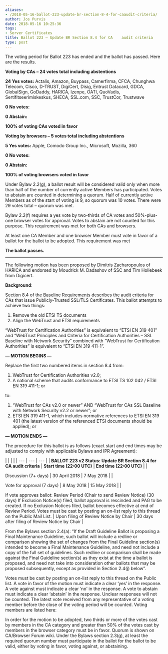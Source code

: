 ```yaml
---
aliases:
- /2018-05-16-ballot-223-update-br-section-8-4-for-caaudit-criteria/
author: Jos Purvis
date: 2018-05-16 10:25:36
tags:
- Server Certificates
title: Ballot 223 – Update BR Section 8.4 for CA    audit criteria
type: post
---
```


The voting period for Ballot 223 has ended and the ballot has passed. Here are the results.

**Voting by CAs – 24 votes total including abstentions**

**24 Yes votes:** Actalis, Amazon, Buypass, Camerfirma, CFCA, Chunghwa Telecom, Cisco, D-TRUST, DigiCert, Disig, Entrust Datacard, GDCA, GlobalSign, GoDaddy, HARICA, Izenpe, OATI, QuoVadis, Sertifitseerimiskeskus, SHECA, SSL.com, SSC, TrustCor, Trustwave

**0 No votes:**

**0 Abstain:**

**100% of voting CAs voted in favor**

**Voting by browsers – 5 votes total including abstentions**

**5 Yes votes:** Apple, Comodo Group Inc., Microsoft, Mozilla, 360

**0 No votes:**

**0 Abstain:**

**100% of voting browsers voted in favor**

Under Bylaw 2.2(g), a ballot result will be considered valid only when more than half of the number of currently active Members has participated. Votes to abstain are counted in determining a quorum. Half of currently active Members as of the start of voting is 9, so quorum was 10 votes. There were 29 votes total – quorum was met.

Bylaw 2.2(f) requires a yes vote by two-thirds of CA votes and 50%-plus-one browser votes for approval. Votes to abstain are not counted for this purpose. This requirement was met for both CAs and browsers.

At least one CA Member and one browser Member must vote in favor of a ballot for the ballot to be adopted. This requirement was met

**The ballot passes.**

______________________________________________________________________

The following motion has been proposed by Dimitris Zacharopoulos of HARICA and endorsed by Moudrick M. Dadashov of SSC and Tim Hollebeek from Digicert.

**Background**:

Section 8.4 of the Baseline Requirements describes the audit criteria for CAs that issue Publicly-Trusted SSL/TLS Certificates. This ballot attempts to achieve two things:

1. Remove the old ETSI TS documents
1. Align the WebTrust and ETSI requirements

“WebTrust for Certification Authorities” is equivalent to “ETSI EN 319 401” and “WebTrust Principles and Criteria for Certification Authorities – SSL Baseline with Network Security” combined with “WebTrust for Certification Authorities” is equivalent to “ETSI EN 319 411-1”.

**— MOTION BEGINS —**

Replace the first two numbered items in section 8.4 from:

1. WebTrust for Certification Authorities v2.0;
1. A national scheme that audits conformance to ETSI TS 102 042 / ETSI EN 319 411-1; or

to:

1. “WebTrust for CAs v2.0 or newer” AND “WebTrust for CAs SSL Baseline with Network Security v2.2 or newer”; or
1. ETSI EN 319 411-1, which includes normative references to ETSI EN 319 401 (the latest version of the referenced ETSI documents should be applied); or

**— MOTION ENDS —**

The procedure for this ballot is as follows (exact start and end times may be adjusted to comply with applicable Bylaws and IPR Agreement):

| | | |
| --- | --- | --- | |
**BALLOT 223 v2 Status: Update BR Section 8.4 for CA audit criteria** |
**Start time (22:00 UTC)** |
**End time (22:00 UTC)** | |

Discussion (7+ days) |
30 April 2018 |
7 May 2018 | |

Vote for approval (7 days) |
8 May 2018 |
15 May 2018 | |

If vote approves ballot: Review Period (Chair to send Review Notice) (30 days) If Exclusion Notice(s) filed, ballot approval is rescinded and PAG to be created. If no Exclusion Notices filed, ballot becomes effective at end of Review Period. Votes must be cast by posting an on-list reply to this thread on the Public Mail List. |
Upon filing of Review Notice by Chair |
30 days after filing of Review Notice by Chair |

From the Bylaws section 2.4(a): “If the Draft Guideline Ballot is proposing a Final Maintenance Guideline, such ballot will include a redline or comparison showing the set of changes from the Final Guideline section(s) intended to become a Final Maintenance Guideline, and need not include a copy of the full set of guidelines. Such redline or comparison shall be made against the Final Guideline section(s) as they exist at the time a ballot is proposed, and need not take into consideration other ballots that may be proposed subsequently, except as provided in Section 2.4(j) below”.

Votes must be cast by posting an on-list reply to this thread on the Public list. A vote in favor of the motion must indicate a clear ‘yes’ in the response. A vote against must indicate a clear ‘no’ in the response. A vote to abstain must indicate a clear ‘abstain’ in the response. Unclear responses will not be counted. The latest vote received from any representative of a voting member before the close of the voting period will be counted. Voting members are listed here:

In order for the motion to be adopted, two thirds or more of the votes cast by members in the CA category and greater than 50% of the votes cast by members in the browser category must be in favor. Quorum is shown on CA/Browser Forum wiki. Under the Bylaws section 2.3(g), at least the required quorum number must participate in the ballot for the ballot to be valid, either by voting in favor, voting against, or abstaining.